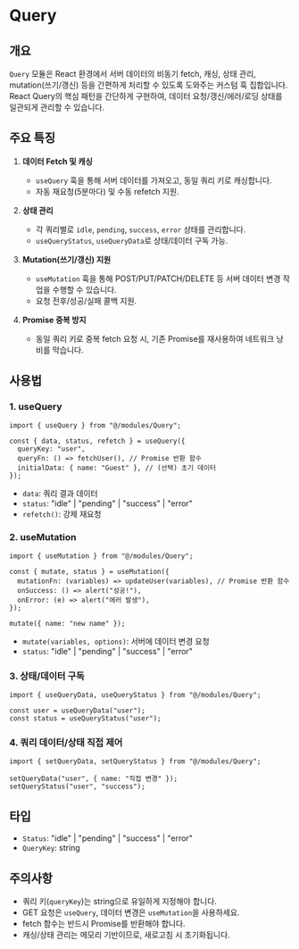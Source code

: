 # Query

## 개요

`Query` 모듈은 React 환경에서 서버 데이터의 비동기 fetch, 캐싱, 상태 관리, mutation(쓰기/갱신) 등을 간편하게 처리할 수 있도록 도와주는 커스텀 훅 집합입니다.\
React Query의 핵심 패턴을 간단하게 구현하여, 데이터 요청/갱신/에러/로딩 상태를 일관되게 관리할 수 있습니다.

## 주요 특징

1. **데이터 Fetch 및 캐싱**

   - `useQuery` 훅을 통해 서버 데이터를 가져오고, 동일 쿼리 키로 캐싱합니다.
   - 자동 재요청(5분마다) 및 수동 refetch 지원.

2. **상태 관리**

   - 각 쿼리별로 `idle`, `pending`, `success`, `error` 상태를 관리합니다.
   - `useQueryStatus`, `useQueryData`로 상태/데이터 구독 가능.

3. **Mutation(쓰기/갱신) 지원**

   - `useMutation` 훅을 통해 POST/PUT/PATCH/DELETE 등 서버 데이터 변경 작업을 수행할 수 있습니다.
   - 요청 전후/성공/실패 콜백 지원.

4. **Promise 중복 방지**
   - 동일 쿼리 키로 중복 fetch 요청 시, 기존 Promise를 재사용하여 네트워크 낭비를 막습니다.

## 사용법

### 1. useQuery

```tsx
import { useQuery } from "@/modules/Query";

const { data, status, refetch } = useQuery({
  queryKey: "user",
  queryFn: () => fetchUser(), // Promise 반환 함수
  initialData: { name: "Guest" }, // (선택) 초기 데이터
});
```

- `data`: 쿼리 결과 데이터
- `status`: "idle" | "pending" | "success" | "error"
- `refetch()`: 강제 재요청

### 2. useMutation

```tsx
import { useMutation } from "@/modules/Query";

const { mutate, status } = useMutation({
  mutationFn: (variables) => updateUser(variables), // Promise 반환 함수
  onSuccess: () => alert("성공!"),
  onError: (e) => alert("에러 발생"),
});

mutate({ name: "new name" });
```

- `mutate(variables, options)`: 서버에 데이터 변경 요청
- `status`: "idle" | "pending" | "success" | "error"

### 3. 상태/데이터 구독

```tsx
import { useQueryData, useQueryStatus } from "@/modules/Query";

const user = useQueryData("user");
const status = useQueryStatus("user");
```

### 4. 쿼리 데이터/상태 직접 제어

```tsx
import { setQueryData, setQueryStatus } from "@/modules/Query";

setQueryData("user", { name: "직접 변경" });
setQueryStatus("user", "success");
```

## 타입

- `Status`: "idle" | "pending" | "success" | "error"
- `QueryKey`: string

## 주의사항

- 쿼리 키(`queryKey`)는 string으로 유일하게 지정해야 합니다.
- GET 요청은 `useQuery`, 데이터 변경은 `useMutation`을 사용하세요.
- fetch 함수는 반드시 Promise를 반환해야 합니다.
- 캐싱/상태 관리는 메모리 기반이므로, 새로고침 시 초기화됩니다.
